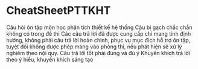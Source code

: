 # CheatSheetPTTKHT
Câu hỏi ôn tập môn học phân tích thiết kế hệ thống
Câu bị gạch chắc chắn không có trong đề thi
Các câu trả lời đã được cung cấp chỉ mang tính định hướng, không phải câu trả lời hoàn chỉnh, phục vụ mục đích hỗ trợ ôn tập, tuyệt đối không được phép mang vào phòng thi, nếu phát hiện sẽ xử lý nghiêm theo nội quy.
Câu trả lời tốt phải đúng và đủ ý
Khuyến khích trả lời theo ý hiểu, khuyến khích sáng tạo

